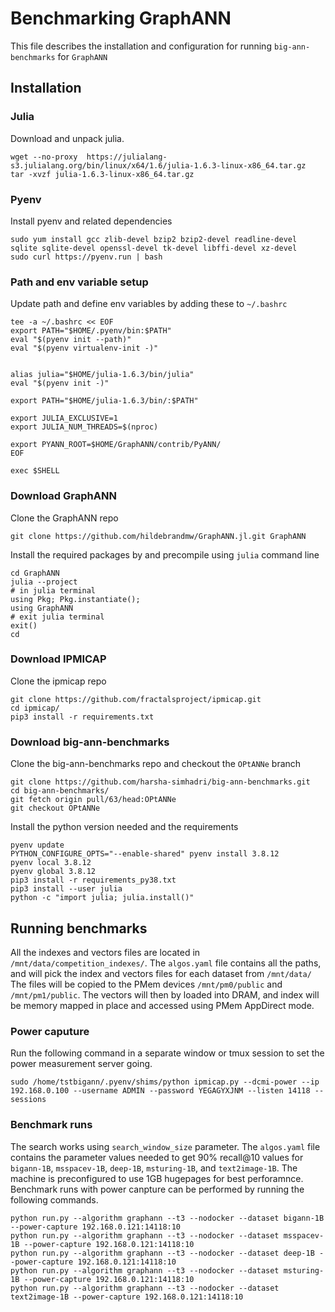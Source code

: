 # Benchmarking GraphANN

This file describes the installation and configuration for running `big-ann-benchmarks` for `GraphANN`

## Installation

### Julia
Download and unpack julia.
```
wget --no-proxy  https://julialang-s3.julialang.org/bin/linux/x64/1.6/julia-1.6.3-linux-x86_64.tar.gz
tar -xvzf julia-1.6.3-linux-x86_64.tar.gz 
```

### Pyenv
Install pyenv and related dependencies
```
sudo yum install gcc zlib-devel bzip2 bzip2-devel readline-devel sqlite sqlite-devel openssl-devel tk-devel libffi-devel xz-devel
sudo curl https://pyenv.run | bash
```

### Path and env variable setup
Update path and define env variables by adding these to `~/.bashrc`
```
tee -a ~/.bashrc << EOF
export PATH="$HOME/.pyenv/bin:$PATH"
eval "$(pyenv init --path)"
eval "$(pyenv virtualenv-init -)"


alias julia="$HOME/julia-1.6.3/bin/julia"
eval "$(pyenv init -)"

export PATH="$HOME/julia-1.6.3/bin/:$PATH"

export JULIA_EXCLUSIVE=1
export JULIA_NUM_THREADS=$(nproc)

export PYANN_ROOT=$HOME/GraphANN/contrib/PyANN/
EOF

exec $SHELL
```

### Download GraphANN
Clone the GraphANN repo
```
git clone https://github.com/hildebrandmw/GraphANN.jl.git GraphANN
```
Install the required packages by and precompile using `julia` command line
```
cd GraphANN
julia --project
# in julia terminal 
using Pkg; Pkg.instantiate();
using GraphANN
# exit julia terminal
exit() 
cd
```

### Download IPMICAP
Clone the ipmicap repo
```
git clone https://github.com/fractalsproject/ipmicap.git
cd ipmicap/
pip3 install -r requirements.txt
```



### Download big-ann-benchmarks
Clone the big-ann-benchmarks repo and checkout the `OPtANNe` branch
```
git clone https://github.com/harsha-simhadri/big-ann-benchmarks.git
cd big-ann-benchmarks/
git fetch origin pull/63/head:OPtANNe
git checkout OPtANNe
```
Install the python version needed and the requirements
```
pyenv update
PYTHON_CONFIGURE_OPTS="--enable-shared" pyenv install 3.8.12
pyenv local 3.8.12
pyenv global 3.8.12
pip3 install -r requirements_py38.txt
pip3 install --user julia
python -c "import julia; julia.install()"
```


## Running benchmarks
All the indexes and vectors files are located in `/mnt/data/competition_indexes/`. The `algos.yaml` file contains all the paths, and will pick the index and vectors files for each dataset from `/mnt/data/`
The files will be copied to the PMem devices `/mnt/pm0/public` and `/mnt/pm1/public`. The vectors will then by loaded into DRAM, and index will be memory mapped in place and accessed using PMem AppDirect mode.

### Power caputure
Run the following command in a separate window or tmux session to set the power measurement server going.
```
sudo /home/tstbigann/.pyenv/shims/python ipmicap.py --dcmi-power --ip 192.168.0.100 --username ADMIN --password YEGAGYXJNM --listen 14118 --sessions
```

### Benchmark runs
The search works using `search_window_size` parameter. The `algos.yaml` file contains the parameter values needed to get 90% recall@10 values for `bigann-1B`, `msspacev-1B`, `deep-1B`, `msturing-1B`, and `text2image-1B`. The machine is preconfigured to use 1GB hugepages for best perforamnce.
Benchmark runs with power canpture can be performed by running the following commands.
```
python run.py --algorithm graphann --t3 --nodocker --dataset bigann-1B --power-capture 192.168.0.121:14118:10
python run.py --algorithm graphann --t3 --nodocker --dataset msspacev-1B --power-capture 192.168.0.121:14118:10
python run.py --algorithm graphann --t3 --nodocker --dataset deep-1B --power-capture 192.168.0.121:14118:10
python run.py --algorithm graphann --t3 --nodocker --dataset msturing-1B --power-capture 192.168.0.121:14118:10
python run.py --algorithm graphann --t3 --nodocker --dataset text2image-1B --power-capture 192.168.0.121:14118:10
```




